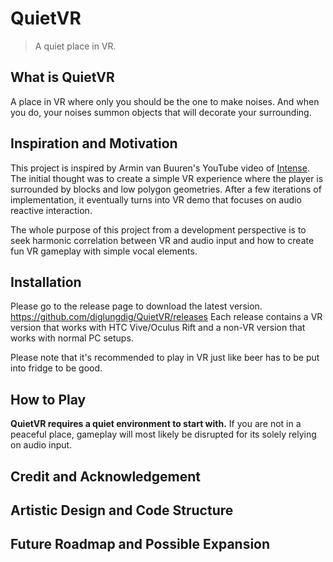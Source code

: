 # QuietVR
> A quiet place in VR.

## What is QuietVR
A place in VR where only you should be the one to make noises. And when you do, your noises summon objects that will decorate your surrounding.

## Inspiration and Motivation
This project is inspired by Armin van Buuren's YouTube video of [Intense](https://www.youtube.com/watch?v=6UoNXz0Ox-g).
The initial thought was to create a simple VR experience where the player is surrounded by blocks and low polygon geometries. After a few iterations of implementation, it eventually turns into VR demo that focuses on audio reactive interaction.

The whole purpose of this project from a development perspective is to seek harmonic correlation between VR and audio input and how to create fun VR gameplay with simple vocal elements.

## Installation
Please go to the release page to download the latest version.
https://github.com/diglungdig/QuietVR/releases
Each release contains a VR version that works with HTC Vive/Oculus Rift and a non-VR version that works with normal PC setups.

Please note that it's recommended to play in VR just like beer has to be put into fridge to be good.

## How to Play
**QuietVR requires a quiet environment to start with.** If you are not in a peaceful place, gameplay will most likely be disrupted for its solely relying on audio input. 


## Credit and Acknowledgement

## Artistic Design and Code Structure

## Future Roadmap and Possible Expansion
